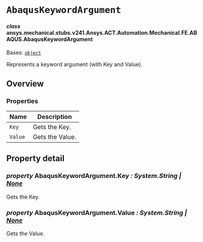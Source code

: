 # `AbaqusKeywordArgument`



#### *class* ansys.mechanical.stubs.v241.Ansys.ACT.Automation.Mechanical.FE.ABAQUS.AbaqusKeywordArgument

Bases: [`object`](https://docs.python.org/3/library/functions.html#object)

Represents a keyword argument (with Key and Value).

<!-- !! processed by numpydoc !! -->

<a id="overview"></a>

## Overview

### Properties

| Name | Description |
|---------|-----------------|
| `Key`   | Gets the Key.   |
| `Value` | Gets the Value. |

<a id="property-detail"></a>

## Property detail

### *property* AbaqusKeywordArgument.Key *: System.String | [None](https://docs.python.org/3/library/constants.html#None)*

Gets the Key.

<!-- !! processed by numpydoc !! -->

### *property* AbaqusKeywordArgument.Value *: System.String | [None](https://docs.python.org/3/library/constants.html#None)*

Gets the Value.

<!-- !! processed by numpydoc !! -->

